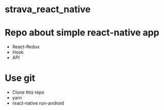 # strava_react_native

# Repo about simple react-native app
 - React-Redux
 - Hook
 - API 
 
 # Use git
 - Clone this repo
 - yarn 
 - react-native run-android
